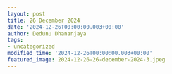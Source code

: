 ```yaml
---
layout: post
title: 26 December 2024
date: '2024-12-26T00:00:00.003+00:00'
author: Dedunu Dhananjaya
tags:
- uncategorized
modified_time: '2024-12-26T00:00:00.003+00:00'
featured_image: 2024-12-26-26-december-2024-3.jpeg
---
```


